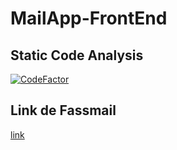 # MailApp-FrontEnd

## Static Code Analysis


[![CodeFactor](https://www.codefactor.io/repository/github/gonziflowreloaded/mailapp-frontend/badge)](https://www.codefactor.io/repository/github/gonziflowreloaded/mailapp-frontend)

## Link de Fassmail

[link](https://main--iridescent-marshmallow-32b9da.netlify.app/auth/login)
